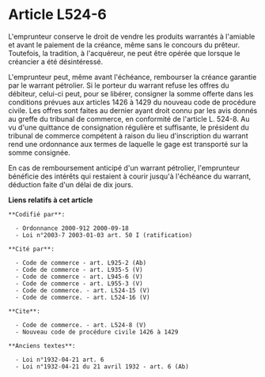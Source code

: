 # Article L524-6

L'emprunteur conserve le droit de vendre les produits warrantés à l'amiable et avant le paiement de la créance, même sans le
concours du prêteur. Toutefois, la tradition, à l'acquéreur, ne peut être opérée que lorsque le créancier a été désintéressé.

L'emprunteur peut, même avant l'échéance, rembourser la créance garantie par le warrant pétrolier. Si le porteur du warrant
refuse les offres du débiteur, celui-ci peut, pour se libérer, consigner la somme offerte dans les conditions prévues aux
articles 1426 à 1429 du nouveau code de procédure civile. Les offres sont faites au dernier ayant droit connu par les avis
donnés au greffe du tribunal de commerce, en conformité de l'article L. 524-8. Au vu d'une quittance de consignation
régulière et suffisante, le président du tribunal de commerce compétent à raison du lieu d'inscription du warrant rend une
ordonnance aux termes de laquelle le gage est transporté sur la somme consignée.

En cas de remboursement anticipé d'un warrant pétrolier, l'emprunteur bénéficie des intérêts qui restaient à courir jusqu'à
l'échéance du warrant, déduction faite d'un délai de dix jours.

**Liens relatifs à cet article**

	**Codifié par**:

	  - Ordonnance 2000-912 2000-09-18
	  - Loi n°2003-7 2003-01-03 art. 50 I (ratification)

	**Cité par**:

	  - Code de commerce - art. L925-2 (Ab)
	  - Code de commerce - art. L935-5 (V)
	  - Code de commerce - art. L945-6 (V)
	  - Code de commerce - art. L955-3 (V)
	  - Code de commerce. - art. L524-15 (V)
	  - Code de commerce. - art. L524-16 (V)

	**Cite**:

	  - Code de commerce. - art. L524-8 (V)
	  - Nouveau code de procédure civile 1426 à 1429

	**Anciens textes**:

	  - Loi n°1932-04-21 art. 6
	  - Loi n°1932-04-21 du 21 avril 1932 - art. 6 (Ab)
